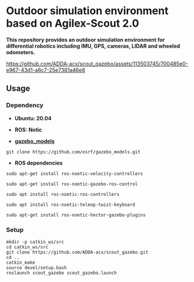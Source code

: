 # Outdoor simulation environment based on Agilex-Scout 2.0
**This repository provides an outdoor simulation environment for differential robotics including IMU, GPS, cameras, LIDAR and wheeled odometers.**


https://github.com/ADDA-acx/scout_gazebo/assets/113503745/700485e0-e967-43d1-a6c7-25e7381a46e8



## Usage

### Dependency

- **Ubuntu: 20.04**
- **ROS: Notic**

- **[gazebo_models](https://github.com/osrf/gazebo_models)**

```
git clone https://github.com/osrf/gazebo_models.git
```

- **ROS dependencies**

```
sudo apt-get install ros-noetic-velocity-controllers

sudo apt-get install ros-noetic-gazebo-ros-control

sudo apt install ros-noetic-ros-controllers

sudo apt install ros-noetic-teleop-twist-keyboard

sudo apt-get install ros-noetic-hector-gazebo-plugins
```

### Setup

```
mkdir -p catkin_ws/src
cd catkin_ws/src
git clone https://github.com/ADDA-acx/scout_gazebo.git
cd ..
catkin_make
source devel/setup.bash
roslaunch scout_gazebo scout_gazebo.launch 
```

